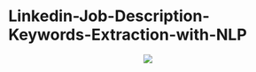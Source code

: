 # Linkedin-Job-Description-Keywords-Extraction-with-NLP


<div align="center">
<img src="https://user-images.githubusercontent.com/69224996/118911196-ab39b800-b8da-11eb-99ad-5bba85c88fbc.png" >
</div>
